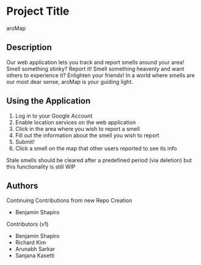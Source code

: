 # Project Title

aroMap

## Description

Our web application lets you track and report smells around your area! Smell something stinky? Report it! Smell something heavenly and want others to experience it? Enlighten your friends! In a world where smells are our most dear sense, aroMap is your guiding light.

## Using the Application

1. Log in to your Google Account
2. Enable location services on the web application
3. Click in the area where you wish to report a smell
4. Fill out the information about the smell you wish to report
5. Submit!
6. Click a smell on the map that other users reported to see its info

Stale smells should be cleared after a predefined period (via deletion) but this functionality is still WIP

## Authors

Continuing Contributions from new Repo Creation

* Benjamin Shapiro


Contributors (v1) 

* Benjamin Shapiro 
* Richard Kim
* Arunabh Sarkar
* Sanjana Kasetti
